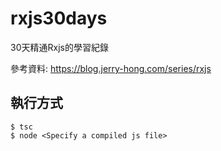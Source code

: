 # rxjs30days
30天精通Rxjs的學習紀錄

參考資料: https://blog.jerry-hong.com/series/rxjs


## 執行方式
```
$ tsc
$ node <Specify a compiled js file>
```
